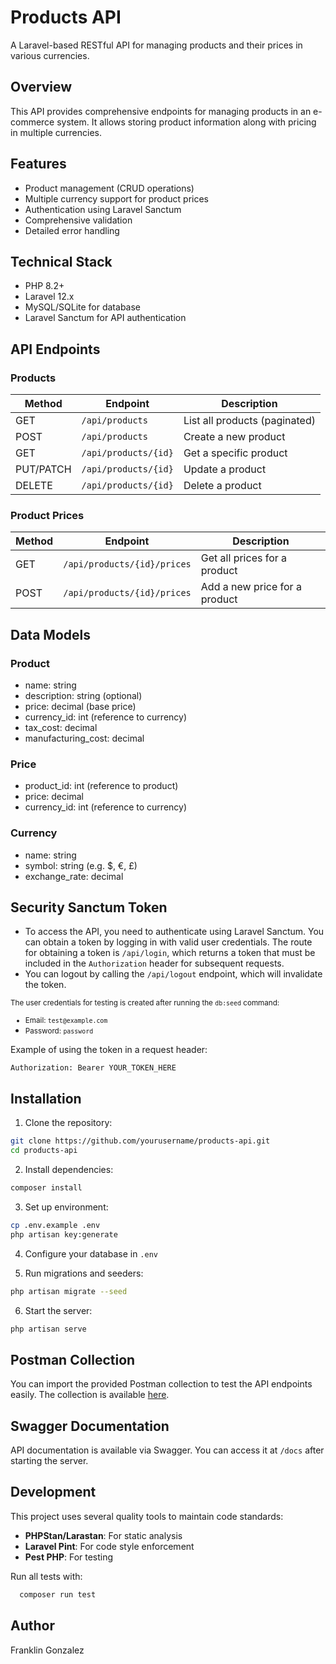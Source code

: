 # Products API

A Laravel-based RESTful API for managing products and their prices in various currencies.

## Overview

This API provides comprehensive endpoints for managing products in an e-commerce system. It allows storing product information along with pricing in multiple currencies.

## Features

- Product management (CRUD operations)
- Multiple currency support for product prices
- Authentication using Laravel Sanctum
- Comprehensive validation
- Detailed error handling

## Technical Stack

- PHP 8.2+
- Laravel 12.x
- MySQL/SQLite for database
- Laravel Sanctum for API authentication

## API Endpoints

### Products

| Method | Endpoint | Description |
|--------|----------|-------------|
| GET | `/api/products` | List all products (paginated) |
| POST | `/api/products` | Create a new product |
| GET | `/api/products/{id}` | Get a specific product |
| PUT/PATCH | `/api/products/{id}` | Update a product |
| DELETE | `/api/products/{id}` | Delete a product |

### Product Prices

| Method | Endpoint | Description |
|--------|----------|-------------|
| GET | `/api/products/{id}/prices` | Get all prices for a product |
| POST | `/api/products/{id}/prices` | Add a new price for a product |

## Data Models

### Product
- name: string
- description: string (optional)
- price: decimal (base price)
- currency_id: int (reference to currency)
- tax_cost: decimal
- manufacturing_cost: decimal

### Price
- product_id: int (reference to product)
- price: decimal
- currency_id: int (reference to currency)

### Currency
- name: string
- symbol: string (e.g. $, €, £)
- exchange_rate: decimal

## Security Sanctum Token

- To access the API, you need to authenticate using Laravel Sanctum. You can obtain a token by logging in with valid user credentials. The route for obtaining a token is `/api/login`, which returns a token that must be included in the `Authorization` header for subsequent requests.
- You can logout by calling the `/api/logout` endpoint, which will invalidate the token.

<small>The user credentials for testing is created after running the `db:seed` command:
- Email: `test@example.com`
- Password: `password`</small>

Example of using the token in a request header:
```http
Authorization: Bearer YOUR_TOKEN_HERE
```

## Installation

1. Clone the repository:
```bash
git clone https://github.com/yourusername/products-api.git
cd products-api
```

2. Install dependencies:
```bash
composer install
```

3. Set up environment:
```bash
cp .env.example .env
php artisan key:generate
```

4. Configure your database in `.env`

5. Run migrations and seeders:
```bash
php artisan migrate --seed
```

6. Start the server:
```bash
php artisan serve
```

## Postman Collection
You can import the provided Postman collection to test the API endpoints easily. The collection is available
[here](https://github.com/franklinogf/products-api/blob/master/postman-collection.json).

## Swagger Documentation
API documentation is available via Swagger. You can access it at `/docs` after starting the server.

## Development

This project uses several quality tools to maintain code standards:

- **PHPStan/Larastan**: For static analysis
- **Laravel Pint**: For code style enforcement
- **Pest PHP**: For testing

Run all tests with:
```bash
  composer run test
```

## Author

Franklin Gonzalez
